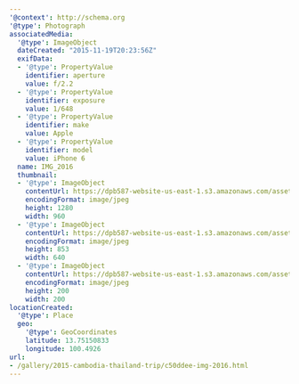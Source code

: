 ```yaml
---
'@context': http://schema.org
'@type': Photograph
associatedMedia:
  '@type': ImageObject
  dateCreated: "2015-11-19T20:23:56Z"
  exifData:
  - '@type': PropertyValue
    identifier: aperture
    value: f/2.2
  - '@type': PropertyValue
    identifier: exposure
    value: 1/648
  - '@type': PropertyValue
    identifier: make
    value: Apple
  - '@type': PropertyValue
    identifier: model
    value: iPhone 6
  name: IMG_2016
  thumbnail:
  - '@type': ImageObject
    contentUrl: https://dpb587-website-us-east-1.s3.amazonaws.com/asset/gallery/2015-cambodia-thailand-trip/c50ddee-img-2016~1280.jpg
    encodingFormat: image/jpeg
    height: 1280
    width: 960
  - '@type': ImageObject
    contentUrl: https://dpb587-website-us-east-1.s3.amazonaws.com/asset/gallery/2015-cambodia-thailand-trip/c50ddee-img-2016~640w.jpg
    encodingFormat: image/jpeg
    height: 853
    width: 640
  - '@type': ImageObject
    contentUrl: https://dpb587-website-us-east-1.s3.amazonaws.com/asset/gallery/2015-cambodia-thailand-trip/c50ddee-img-2016~200x200.jpg
    encodingFormat: image/jpeg
    height: 200
    width: 200
locationCreated:
  '@type': Place
  geo:
    '@type': GeoCoordinates
    latitude: 13.75150833
    longitude: 100.4926
url:
- /gallery/2015-cambodia-thailand-trip/c50ddee-img-2016.html
---
```

